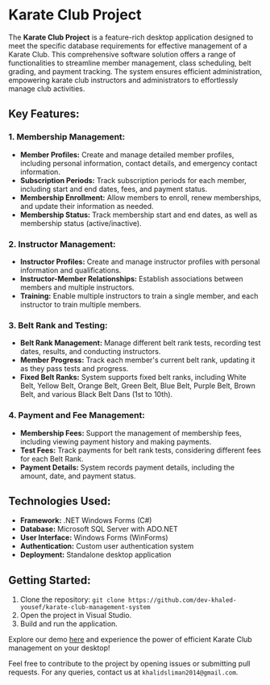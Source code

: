 # Karate Club Project

The **Karate Club Project** is a feature-rich desktop application designed to meet the specific database requirements for effective management of a Karate Club. This comprehensive software solution offers a range of functionalities to streamline member management, class scheduling, belt grading, and payment tracking. The system ensures efficient administration, empowering karate club instructors and administrators to effortlessly manage club activities.

## Key Features:

### 1. Membership Management:
- **Member Profiles:** Create and manage detailed member profiles, including personal information, contact details, and emergency contact information.
- **Subscription Periods:** Track subscription periods for each member, including start and end dates, fees, and payment status.
- **Membership Enrollment:** Allow members to enroll, renew memberships, and update their information as needed.
- **Membership Status:** Track membership start and end dates, as well as membership status (active/inactive).

### 2. Instructor Management:
- **Instructor Profiles:** Create and manage instructor profiles with personal information and qualifications.
- **Instructor-Member Relationships:** Establish associations between members and multiple instructors.
- **Training:** Enable multiple instructors to train a single member, and each instructor to train multiple members.

### 3. Belt Rank and Testing:
- **Belt Rank Management:** Manage different belt rank tests, recording test dates, results, and conducting instructors.
- **Member Progress:** Track each member's current belt rank, updating it as they pass tests and progress.
- **Fixed Belt Ranks:** System supports fixed belt ranks, including White Belt, Yellow Belt, Orange Belt, Green Belt, Blue Belt, Purple Belt, Brown Belt, and various Black Belt Dans (1st to 10th).

### 4. Payment and Fee Management:
- **Membership Fees:** Support the management of membership fees, including viewing payment history and making payments.
- **Test Fees:** Track payments for belt rank tests, considering different fees for each Belt Rank.
- **Payment Details:** System records payment details, including the amount, date, and payment status.

## Technologies Used:
- **Framework:** .NET Windows Forms (C#)
- **Database:** Microsoft SQL Server with ADO.NET
- **User Interface:** Windows Forms (WinForms)
- **Authentication:** Custom user authentication system
- **Deployment:** Standalone desktop application

## Getting Started:
1. Clone the repository: `git clone https://github.com/dev-khaled-yousef/karate-club-management-system`
2. Open the project in Visual Studio.
3. Build and run the application.

Explore our demo [here](https://www.youtube.com/watch?v=bxPW1hJnmiQ&t=99s) and experience the power of efficient Karate Club management on your desktop!

Feel free to contribute to the project by opening issues or submitting pull requests. For any queries, contact us at `khalidsliman2014@gmail.com`.
